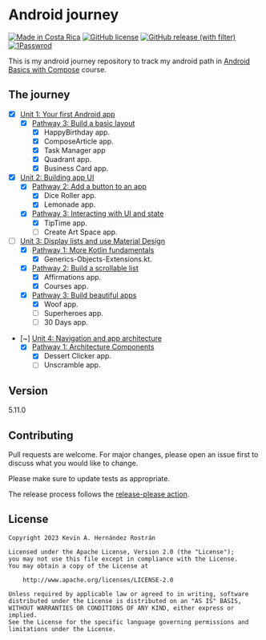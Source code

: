 
# Android journey

[![Made in Costa Rica](https://img.shields.io/badge/made%20in-%20Costa%20Rica-blue.svg?logo=data:image/svg%2bxml;base64,PHN2ZyB4bWxucz0iaHR0cDovL3d3dy53My5vcmcvMjAwMC9zdmciIGlkPSJmbGFnLWljb25zLWNyIiB2aWV3Qm94PSIwIDAgNjQwIDQ4MCI+CiAgPGcgZmlsbC1ydWxlPSJldmVub2RkIiBzdHJva2Utd2lkdGg9IjFwdCI+CiAgICA8cGF0aCBmaWxsPSIjMDAwMGI0IiBkPSJNMCAwaDY0MHY0ODBIMHoiLz4KICAgIDxwYXRoIGZpbGw9IiNmZmYiIGQ9Ik0wIDc1LjRoNjQwdjMyMi4zSDB6Ii8+CiAgICA8cGF0aCBmaWxsPSIjZDkwMDAwIiBkPSJNMCAxNTcuN2g2NDB2MTU3LjdIMHoiLz4KICA8L2c+Cjwvc3ZnPgo=)](https://es.wikipedia.org/wiki/Costa_Rica)
[![GitHub license](https://img.shields.io/badge/license-Apache%20License%202.0-blue.svg?style=flat)](https://www.apache.org/licenses/LICENSE-2.0)
[![GitHub release (with filter)](https://img.shields.io/github/v/release/kevinah95/android-journey)](https://github.com/kevinah95/android-journey/releases)
[![1Passwrod](https://img.shields.io/badge/1Password-294092?style=flat&logo=1password&logoColor=white)](https://1password.com/)

This is my android journey repository to track my android path in [Android Basics with Compose](https://developer.android.com/courses/android-basics-compose/course) course.

## The journey

- [x] [Unit 1: Your first Android app](https://developer.android.com/courses/android-basics-compose/unit-1)
  - [x] [Pathway 3: Build a basic layout](https://developer.android.com/courses/pathways/android-basics-compose-unit-1-pathway-3)
    - [x] HappyBirthday app.
    - [x] ComposeArticle app.
    - [x] Task Manager app
    - [x] Quadrant app.
    - [x] Business Card app.
- [x] [Unit 2: Building app UI](https://developer.android.com/courses/android-basics-compose/unit-2)
  - [x] [Pathway 2: Add a button to an app](https://developer.android.com/courses/pathways/android-basics-compose-unit-2-pathway-2)
    - [x] Dice Roller app.
    - [x] Lemonade app.
  - [x] [Pathway 3: Interacting with UI and state](https://developer.android.com/courses/pathways/android-basics-compose-unit-2-pathway-3)
    - [x] TipTime app.
    - [ ] Create Art Space app.

- [ ] [Unit 3: Display lists and use Material Design](https://developer.android.com/courses/android-basics-compose/unit-3)
  - [x] [Pathway 1: More Kotlin fundamentals](https://developer.android.com/courses/pathways/android-basics-compose-unit-3-pathway-1)
    - [x] Generics-Objects-Extensions.kt.
  - [x] [Pathway 2: Build a scrollable list](https://developer.android.com/courses/pathways/android-basics-compose-unit-3-pathway-2)
    - [x] Affirmations app.
    - [x] Courses app.
  - [x] [Pathway 3: Build beautiful apps](https://developer.android.com/courses/pathways/android-basics-compose-unit-3-pathway-3)
    - [x] Woof app.
    - [ ] Superheroes app.
    - [ ] 30 Days app.

- [~] [Unit 4: Navigation and app architecture](https://developer.android.com/courses/android-basics-compose/unit-4)
  - [x] [Pathway 1: Architecture Components](https://developer.android.com/courses/pathways/android-basics-compose-unit-4-pathway-1)
    - [x] Dessert Clicker app.
    - [ ] Unscramble app.

## Version

5.11.0 <!-- {x-release-please-version} -->
## Contributing

Pull requests are welcome. For major changes, please open an issue first
to discuss what you would like to change.

Please make sure to update tests as appropriate.

The release process follows the [release-please action](https://github.com/google-github-actions/release-please-action).

## License

```
Copyright 2023 Kevin A. Hernández Rostrán

Licensed under the Apache License, Version 2.0 (the "License");
you may not use this file except in compliance with the License.
You may obtain a copy of the License at

    http://www.apache.org/licenses/LICENSE-2.0

Unless required by applicable law or agreed to in writing, software
distributed under the License is distributed on an "AS IS" BASIS,
WITHOUT WARRANTIES OR CONDITIONS OF ANY KIND, either express or implied.
See the License for the specific language governing permissions and
limitations under the License.
```